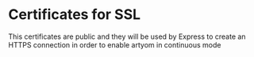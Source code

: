 # Certificates for SSL

This certificates are public and they will be used by Express to create an HTTPS connection in order to enable artyom in continuous mode
